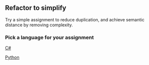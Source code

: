 ## Refactor to simplify

Try a simple assignment to reduce duplication, and achieve semantic distance by removing complexity.

### Pick a language for your assignment



[C#](https://classroom.github.com/a/HCLTlhAv)

[Python](https://classroom.github.com/a/bjV70J_T)

